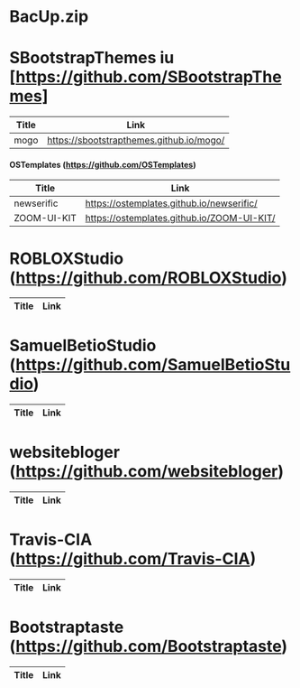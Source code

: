 # BacUp.zip
# SBootstrapThemes iu [https://github.com/SBootstrapThemes]
| Title | Link |
| ----- | ---- |
| mogo  | https://sbootstrapthemes.github.io/mogo/ |
#### OSTemplates (https://github.com/OSTemplates)
| Title | Link |
| ----- | ---- |
| newserific | https://ostemplates.github.io/newserific/ |
| ZOOM-UI-KIT | https://ostemplates.github.io/ZOOM-UI-KIT/ |
# ROBLOXStudio (https://github.com/ROBLOXStudio)
| Title | Link |
| ----- | ---- |
# SamuelBetioStudio (https://github.com/SamuelBetioStudio)
| Title | Link |
| ----- | ---- |
# websitebloger (https://github.com/websitebloger)
| Title | Link |
| ----- | ---- |
# Travis-CIA (https://github.com/Travis-CIA)
| Title | Link |
| ----- | ---- |
# Bootstraptaste (https://github.com/Bootstraptaste)
| Title | Link |
| ----- | ---- |
